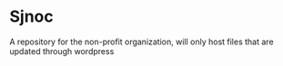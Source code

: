 # Sjnoc
A repository for the non-profit organization, will only host files that are updated through wordpress
